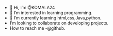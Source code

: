 - 👋 Hi, I’m @KOMALA24
- 👀 I’m interested in learning programming. 
- 🌱 I’m currently learning html,css,Java,python.
- I’m looking to collaborate on developing projects. 
- How to reach me -@github.

<!---
KOMALA24/KOMALA24 is a ✨ special ✨ repository because its `README.md` (this file) appears on your GitHub profile.
You can click the Preview link to take a look at your changes.
--->
